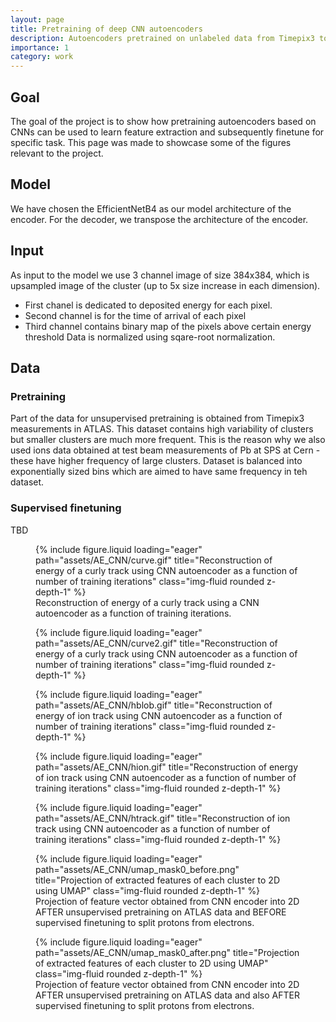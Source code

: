 ```yaml
---
layout: page
title: Pretraining of deep CNN autoencoders
description: Autoencoders pretrained on unlabeled data from Timepix3 to improve accuracy.
importance: 1
category: work
---
```


## Goal

The goal of the project is to show how pretraining autoencoders based on CNNs can be used to learn feature extraction and subsequently finetune for specific task.
This page was made to showcase some of the figures relevant to the project.

## Model

We have chosen the EfficientNetB4 as our model architecture of the encoder. For the decoder, we transpose the architecture of the encoder.

## Input
As input to the model we use 3 channel image of size 384x384, which is upsampled image of the cluster (up to 5x size increase in each dimension).
- First chanel is dedicated to deposited energy for each pixel. 
- Second channel is for the time of arrival of each pixel
- Third channel contains binary map of the pixels above certain energy threshold
Data is normalized using sqare-root normalization.

## Data

### Pretraining
Part of the data for unsupervised pretraining is obtained from Timepix3 measurements in ATLAS. This dataset contains high variability of clusters but smaller clusters are much more frequent. This is the reason why we also used ions data obtained at test beam measurements of Pb at SPS at Cern - these have higher frequency of large clusters. Dataset is balanced into exponentially sized bins which are aimed to have same frequency in teh dataset.

### Supervised finetuning

TBD




<div class="row">
  <figure class="text-center">
    {% include figure.liquid 
        loading="eager" 
        path="assets/AE_CNN/curve.gif" 
        title="Reconstruction of energy of a curly track using CNN autoencoder as a function of number of training iterations" 
        class="img-fluid rounded z-depth-1" 
    %}
    <figcaption class="mt-2 text-muted">
      Reconstruction of energy of a curly track using a CNN autoencoder as a function of training iterations.
    </figcaption>
  </figure>
</div>

<div class="row">
        <figure class="text-center">
        {% include figure.liquid loading="eager" path="assets/AE_CNN/curve2.gif" title="Reconstruction of  energy of a curly track using CNN autoencoder as a function of number of training iterations" class="img-fluid rounded z-depth-1" %}
        </figure>
</div>

<div class="row">
        <figure class="text-center">
        {% include figure.liquid loading="eager" path="assets/AE_CNN/hblob.gif" title="Reconstruction of  energy of ion track using CNN autoencoder as a function of number of training iterations" class="img-fluid rounded z-depth-1" %}
        </figure>
</div>

<div class="row">
<figure class="text-center">
        {% include figure.liquid loading="eager" path="assets/AE_CNN/hion.gif" title="Reconstruction of  energy of ion track using CNN autoencoder as a function of number of training iterations" class="img-fluid rounded z-depth-1" %}
         </figure>
</div>

<div class="row">
<figure class="text-center">
        {% include figure.liquid loading="eager" path="assets/AE_CNN/htrack.gif" title="Reconstruction of ion track using CNN autoencoder as a function of number of training iterations" class="img-fluid rounded z-depth-1" %}
         </figure>
</div>

<div class="row">
<figure class="text-center">
        {% include figure.liquid loading="eager" path="assets/AE_CNN/umap_mask0_before.png" title="Projection of extracted features of each cluster to 2D using UMAP" class="img-fluid rounded z-depth-1" %}
         <figcaption class="mt-2 text-muted">
      Projection of feature vector obtained from CNN encoder into 2D AFTER unsupervised pretraining on ATLAS data and BEFORE supervised finetuning to split protons from electrons. 
    </figcaption>
         </figure>
</div>

<div class="row">
<figure class="text-center">
        {% include figure.liquid loading="eager" path="assets/AE_CNN/umap_mask0_after.png" title="Projection of extracted features of each cluster to 2D using UMAP" class="img-fluid rounded z-depth-1" %}
         <figcaption class="mt-2 text-muted">
      Projection of feature vector obtained from CNN encoder into 2D AFTER unsupervised pretraining on ATLAS data and also AFTER supervised finetuning to split protons from electrons. 
    </figcaption>
         </figure>
</div>



